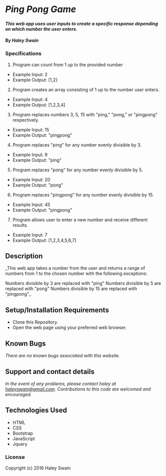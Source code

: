 # _Ping Pong Game_

#### _This web app uses user inputs to create a specific response depending on which number the user enters._

#### By _**Haley Swain**_

### Specifications
1. Program can count from 1 up to the provided number
* Example Input: 2
* Example Output: [1,2]
2. Program creates an array consisting of 1 up to the number user enters.
* Example Input: 4
* Example Output: [1,2,3,4]
3. Program replaces numbers 3, 5, 15 with "ping," "pong," or "pingpong" respectively.
* Example Input: 15
* Example Output: "pingpong"
4. Program replaces "ping" for any number evenly divisible by 3.
* Example Input: 9
* Example Output: "ping"
5. Program replaces "pong" for any number evenly divisible by 5.
* Example Input: 20
* Example Output: "pong"
6. Program replaces "pingpong" for any number evenly divisible by 15.
* Example Input: 45
* Example Output: "pingpong"
7. Program allows user to enter a new number and receive different results.
* Example Input: 7
* Example Output: [1,2,3,4,5,6,7]

## Description

_This web app takes a number from the user and returns a range of numbers from 1 to the chosen number with the following exceptions:

Numbers divisible by 3 are replaced with "ping"
Numbers divisible by 5 are replaced with "pong"
Numbers divisible by 15 are replaced with "pingpong"_

## Setup/Installation Requirements

* Clone this Repository.
* Open the web page using your preferred web browser.


## Known Bugs
_There are no known bugs associated with this website._

## Support and contact details

_In the event of any problems, please contact haley at haleyswain@gmail.com. Contributions to this code are welcomed and encouraged._

## Technologies Used
* HTML
* CSS
* Bootstrap
* JavaScript
* Jquery

### License
Copyright (c) 2016 Haley Swain
